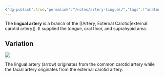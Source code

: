 ```yaml
---
{"dg-publish":true,"permalink":"/notes/artery-lingual/","tags":["anatomy","artery"],"created":"2023-08-10T21:23:19.427-07:00","updated":"2023-08-10T21:38:05.023-07:00"}
---
```



The **lingual artery** is a branch of the [[Artery, External Carotid\|external carotid artery]]. It supplied the tongue, oral floor, and suprahyoid area.

## Variation

![](https://i.imgur.com/Ck40h3o.png)

The lingual artery (arrow) originates from the common carotid artery while the facial artery originates from the external carotid artery.

